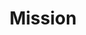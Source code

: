 ---
layout: single
title: Mission
permalink: /mission/
header:
  overlay_color: "#5e616c"
  overlay_image: headerResearch.jpeg
---